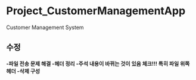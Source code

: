 # Project_CustomerManagementApp
Customer Management System

<h2> 수정 </h2>
<h4>
-파일 전송 문제 해결
-헤더 정리
-주석 내용이 바뀌는 것이 있음 체크!!! 특히 파일 위쪽 헤더 
-삭제 구성
</h4>
